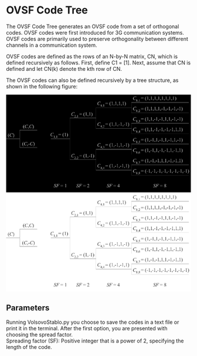 # OVSF Code Tree

The OVSF Code Tree generates an OVSF code from a set of orthogonal codes. OVSF codes were first introduced for 3G communication systems. OVSF codes are primarily used to preserve orthogonality between different channels in a communication system.

OVSF codes are defined as the rows of an N-by-N matrix, CN, which is defined recursively as follows. First, define C1 = [1]. Next, assume that CN is defined and let CN(k) denote the kth row of CN.

The OVSF codes can also be defined recursively by a tree structure, as shown in the following figure:

![ovsf-dark-graph](/OVSFCode/An-orthogonal-variable-spreading-factor-OVSF-code-tree-dark.png#gh-dark-mode-only)  
![ovsf-light-graph](/OVSFCode/An-orthogonal-variable-spreading-factor-OVSF-code-tree-light.png#gh-light-mode-only)

## Parameters
Running VolsovoStablo.py you choose to save the codes in a text file or print it in the terminal. After the first option, you are presented with choosing the spread factor.  
Spreading factor (SF): Positive integer that is a power of 2, specifying the length of the code.

